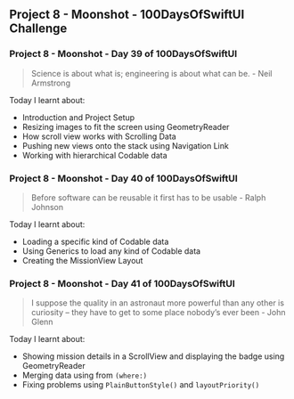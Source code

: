 ## Project 8 - Moonshot - 100DaysOfSwiftUI Challenge

### Project 8 - Moonshot - Day 39 of 100DaysOfSwiftUI

> Science is about what is; engineering is about what can be. - Neil Armstrong

Today I learnt about:

- Introduction and Project Setup
- Resizing images to fit the screen using GeometryReader
- How scroll view works with Scrolling Data
- Pushing new views onto the stack using Navigation Link
- Working with hierarchical Codable data 

### Project 8 - Moonshot - Day 40 of 100DaysOfSwiftUI

> Before software can be reusable it first has to be usable - Ralph Johnson

Today I learnt about:

- Loading a specific kind of Codable data 
- Using Generics to load any kind of Codable data
- Creating the MissionView Layout

### Project 8 - Moonshot - Day 41 of 100DaysOfSwiftUI

> I suppose the quality in an astronaut more powerful than any other is curiosity – they have to get to some place nobody’s ever been - John Glenn

Today I learnt about:

- Showing mission details in a ScrollView and displaying the badge using GeometryReader
- Merging data using from `(where:)`
- Fixing problems using `PlainButtonStyle()` and `layoutPriority()`
